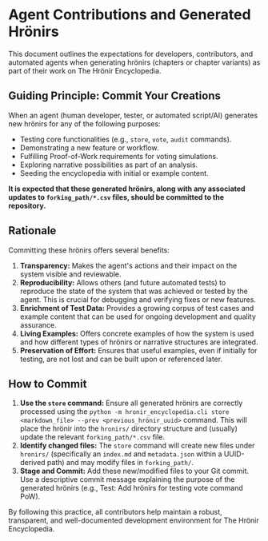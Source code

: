 # Agent Contributions and Generated Hrönirs

This document outlines the expectations for developers, contributors, and automated agents when generating hrönirs (chapters or chapter variants) as part of their work on The Hrönir Encyclopedia.

## Guiding Principle: Commit Your Creations

When an agent (human developer, tester, or automated script/AI) generates new hrönirs for any of the following purposes:

*   Testing core functionalities (e.g., `store`, `vote`, `audit` commands).
*   Demonstrating a new feature or workflow.
*   Fulfilling Proof-of-Work requirements for voting simulations.
*   Exploring narrative possibilities as part of an analysis.
*   Seeding the encyclopedia with initial or example content.

**It is expected that these generated hrönirs, along with any associated updates to `forking_path/*.csv` files, should be committed to the repository.**

## Rationale

Committing these hrönirs offers several benefits:

1.  **Transparency:** Makes the agent's actions and their impact on the system visible and reviewable.
2.  **Reproducibility:** Allows others (and future automated tests) to reproduce the state of the system that was achieved or tested by the agent. This is crucial for debugging and verifying fixes or new features.
3.  **Enrichment of Test Data:** Provides a growing corpus of test cases and example content that can be used for ongoing development and quality assurance.
4.  **Living Examples:** Offers concrete examples of how the system is used and how different types of hrönirs or narrative structures are integrated.
5.  **Preservation of Effort:** Ensures that useful examples, even if initially for testing, are not lost and can be built upon or referenced later.

## How to Commit

1.  **Use the `store` command:** Ensure all generated hrönirs are correctly processed using the `python -m hronir_encyclopedia.cli store <markdown_file> --prev <previous_hrönir_uuid>` command. This will place the hrönir into the `hronirs/` directory structure and (usually) update the relevant `forking_path/*.csv` file.
2.  **Identify changed files:** The `store` command will create new files under `hronirs/` (specifically an `index.md` and `metadata.json` within a UUID-derived path) and may modify files in `forking_path/`.
3.  **Stage and Commit:** Add these new/modified files to your Git commit. Use a descriptive commit message explaining the purpose of the generated hrönirs (e.g., Test: Add hrönirs for testing vote command PoW).

By following this practice, all contributors help maintain a robust, transparent, and well-documented development environment for The Hrönir Encyclopedia.
